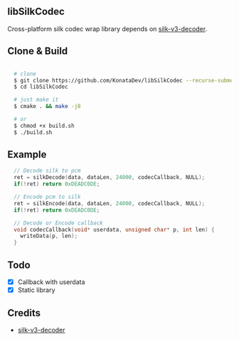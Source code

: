 ## libSilkCodec
Cross-platform silk codec wrap library depends on [silk-v3-decoder](https://github.com/kn007/silk-v3-decoder).

## Clone & Build
```bash

  # clone
  $ git clone https://github.com/KonataDev/libSilkCodec --recurse-submodules
  $ cd libSilkCodec

  # just make it
  $ cmake . && make -j8

  # or
  $ chmod +x build.sh
  $ ./build.sh
```

## Example
```C
  // Decode silk to pcm
  ret = silkDecode(data, dataLen, 24000, codecCallback, NULL);
  if(!ret) return 0xDEADC0DE;

  // Encode pcm to silk
  ret = silkEncode(data, dataLen, 24000, codecCallback, NULL);
  if(!ret) return 0xDEADC0DE;

  // Decode or Encode callback
  void codecCallback(void* userdata, unsigned char* p, int len) {
    writeData(p, len);
  }

```

## Todo
- [x] Callback with userdata
- [x] Static library

## Credits
- [silk-v3-decoder](https://github.com/kn007/silk-v3-decoder)
